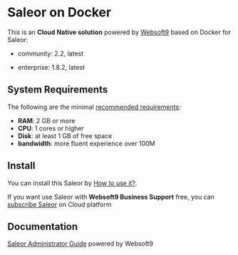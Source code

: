 # Saleor on Docker  

This is an **Cloud Native solution** powered by [Websoft9](https://www.websoft9.com) based on Docker for Saleor:

 - community:  2.2, latest

 - enterprise:  1.8.2, latest


## System Requirements

The following are the minimal [recommended requirements](https://docs.saleor.io/docs/developer/installation/):

* **RAM**: 2 GB or more
* **CPU**: 1 cores or higher
* **Disk**: at least 1 GB of free space
* **bandwidth**: more fluent experience over 100M  

## Install

You can install this Saleor by [How to use it?](https://github.com/Websoft9/docker-library#how-to-use-it).   

If you want use Saleor with **Websoft9 Business Support** free, you can [subscribe Saleor](https://www.websoft9.com/apps) on Cloud platform

## Documentation

[Saleor Administrator Guide](https://support.websoft9.com/docs/saleor) powered by Websoft9